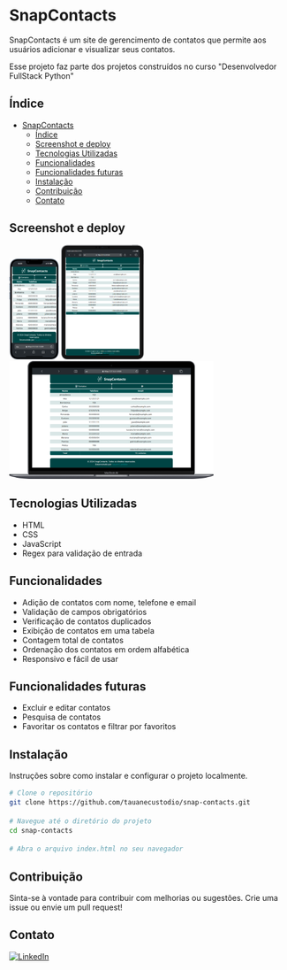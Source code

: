# SnapContacts
SnapContacts é um site de gerencimento de contatos que permite aos usuários adicionar e visualizar seus contatos.

Esse projeto faz parte dos projetos construídos no curso "Desenvolvedor FullStack Python"

## Índice

- [SnapContacts](#snapcontacts)
  - [Índice](#índice)
  - [Screenshot e deploy](#screenshot-e-deploy)
  - [Tecnologias Utilizadas](#tecnologias-utilizadas)
  - [Funcionalidades](#funcionalidades)
  - [Funcionalidades futuras](#funcionalidades-futuras)
  - [Instalação](#instalação)
  - [Contribuição](#contribuição)
  - [Contato](#contato)

## Screenshot e deploy

<img src="./screenshot/iphone-13-pro-127.0.0.1.png" alt="screenshot do projeto em um iphone" width="90" />
<img src="./screenshot/ipad-pro-11-127.0.0.1.png" alt="screenshot do projeto em um ipad" width="150" />
<img src="./screenshot/macbook-air-127.0.0.1.png" alt="screenshot do projeto em um macbook" width="370" />

## Tecnologias Utilizadas

- HTML
- CSS
- JavaScript
- Regex para validação de entrada

## Funcionalidades

- Adição de contatos com nome, telefone e email
- Validação de campos obrigatórios
- Verificação de contatos duplicados
- Exibição de contatos em uma tabela
- Contagem total de contatos
- Ordenação dos contatos em ordem alfabética
- Responsivo e fácil de usar

## Funcionalidades futuras

- Excluir e editar contatos
- Pesquisa de contatos
- Favoritar os contatos e filtrar por favoritos

## Instalação

Instruções sobre como instalar e configurar o projeto localmente.

```bash
# Clone o repositório
git clone https://github.com/tauanecustodio/snap-contacts.git

# Navegue até o diretório do projeto
cd snap-contacts

# Abra o arquivo index.html no seu navegador

```

## Contribuição

Sinta-se à vontade para contribuir com melhorias ou sugestões. Crie uma issue ou envie um pull request!

## Contato

[![LinkedIn](https://img.shields.io/badge/LinkedIn-blue?style=for-the-badge&logo=linkedin)](https://www.linkedin.com/in/tauanecustodio/)

